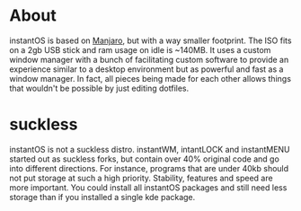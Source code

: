 # About

instantOS is based on [Manjaro](https://manjaro.org/), but with a way smaller footprint. The ISO fits on a 2gb USB stick and ram usage on idle is ~140MB.
It uses a custom window manager with a bunch of facilitating custom software to provide an experience similar to a desktop environment but as powerful and
fast as a window manager. In fact, all pieces being made for each other allows things that wouldn't be possible by just editing dotfiles.

# suckless

instantOS is not a suckless distro. instantWM, intantLOCK and instantMENU started out as suckless forks, but contain over 40% original code and go into different directions. 
For instance, programs that are under 40kb should not put storage at such a high priority. Stability, features and speed are more important. 
You could install all instantOS packages and still need less storage than if you installed a single kde package. 